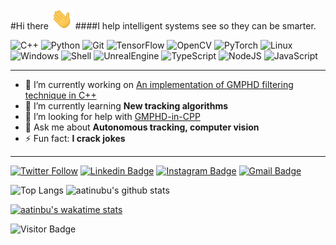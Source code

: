 #Hi there <img src="https://raw.githubusercontent.com/aatinubu/aatinubu/main/assets/wave.gif" width=35px />
####I help intelligent systems see so they can be smarter.

![C++](https://img.shields.io/badge/-C%2B%2B-00427E?style=flat-square&logo=C%2B%2B&logoColor=FFFFFF)
![Python](https://img.shields.io/badge/-Python-3776AB?style=flat-square&logo=Python&logoColor=FEDA50)
![Git](https://img.shields.io/badge/-Git-F05032?logo=Git&style=for-square&logoColor=FFFFFF)
![TensorFlow](https://img.shields.io/badge/-TensorFflow-white?style=flat-square&logo=tensorflow)
![OpenCV](https://img.shields.io/badge/-OpenCV-128DFF?style=flat-square&logo=opencv&logoColor=FF2A44)
![PyTorch](https://img.shields.io/badge/-PyTorch-white?style=flat-square&logo=pytorch)
![Linux](https://img.shields.io/badge/-Linux-000000?style=flat-square&logo=linux&logoColor=F0B910)
![Windows](https://img.shields.io/badge/-Windows-FFFFFF?style=flat-square&logo=windows&logoColor=007FD5)
![Shell](https://img.shields.io/badge/-Shell-2673BB?style=flat-square&logo=powershell&logoColor=FFFFFF)
![UnrealEngine](https://img.shields.io/badge/-Unreal-FFFFFF?style=flat-square&logo=unreal-engine&logoColor=000000)
![TypeScript](https://img.shields.io/badge/-TypeScript-3178C6?style=flat-square&logo=typescript&logoColor=FFFFFF)
![NodeJS](https://img.shields.io/badge/-NodeJS-FFFFFF?style=flat-square&logo=node.js&logoColor=3E863D)
![JavaScript](https://img.shields.io/badge/-JavaScript-000000?style=flat-square&logo=javascript&logoColor=F7DF1E)

---

- 🔭 I’m currently working on [An implementation of GMPHD filtering technique in C++](https://github.com/aatinubu/GMPHD-in-CPP/)
- 🌱 I’m currently learning **New tracking algorithms**
- 🤔 I’m looking for help with [GMPHD-in-CPP](https://github.com/aatinubu/GMPHD-in-CPP/)
- 💬 Ask me about **Autonomous tracking, computer vision**
- ⚡ Fun fact: **I crack jokes**

---

[![Twitter Follow](https://img.shields.io/twitter/follow/aatinubu?color=blue&label=%40AATINUBU&logo=twitter&style=for-the-badge)](https://twitter.com/aatinubu)
[![Linkedin Badge](https://img.shields.io/badge/-aatinubu-blue?style=for-the-badge&logo=linkedin&logoColor=white&link=https://www.linkedin.com/in/aatinubu/)](https://www.linkedin.com/in/aatinubu/)
[![Instagram Badge](https://img.shields.io/badge/-aatinubu-515BCC?style=for-the-badge&logo=instagram&logoColor=white&link=https://instagram.com/aatinubu/)](https://instagram.com/aatinubu)
[![Gmail Badge](https://img.shields.io/badge/-akolade.tinubu@gmail.com-c14438?style=for-the-badge&logo=gmail&logoColor=white&link=mailto:akolade.tinubu@gmail.com)](mailto:akolade.tinubu@gmail.com)

![Top Langs](https://github-readme-stats.vercel.app/api/top-langs/?username=aatinubu&layout=compact&theme=darcula)
![aatinubu's github stats](https://github-readme-stats.vercel.app/api?username=aatinubu&count_private=true&include_all_commits=true&show_icons=true&hide_title=true&hide=prs&theme=darcula)

[![aatinbu's wakatime stats](https://github-readme-stats.vercel.app/api/wakatime?username=atinubu&theme=darcula)](https://wakatime.com/@atinubu)

![Visitor Badge](https://komarev.com/ghpvc/?username=aatinubu&label=visitors&color=0e75b6&style=flat-square)
